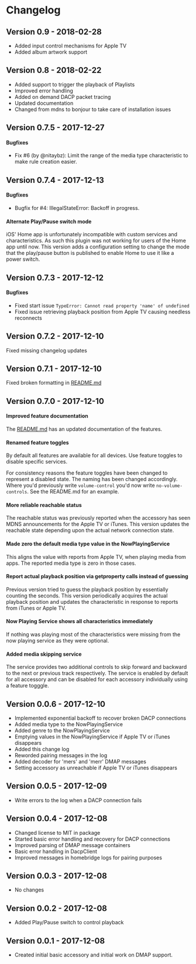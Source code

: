 # Changelog

## Version 0.9 - 2018-02-28

- Added input control mechanisms for Apple TV
- Added album artwork support

## Version 0.8 - 2018-02-22

- Added support to trigger the playback of Playlists
- Improved error handling
- Added on demand DACP packet tracing
- Updated documentation
- Changed from mdns to bonjour to take care of installation issues

## Version 0.7.5 - 2017-12-27

#### Bugfixes

- Fix #6 (by @nitaybz): Limit the range of the media type characteristic to make rule creation easier.

## Version 0.7.4 - 2017-12-13

#### Bugfixes

- Bugfix for #4: IllegalStateError: Backoff in progress.

#### Alternate Play/Pause switch mode

iOS' Home app is unfortunately incompatible with custom services and 
characteristics. As such this plugin was not working for users of the Home app until
now. This version adds a configuration setting to change the mode that the 
play/pause button is published to enable Home to use it like a power switch.

## Version 0.7.3 - 2017-12-12

#### Bugfixes

- Fixed start issue `TypeError: Cannot read property 'name' of undefined`
- Fixed issue retrieving playback position from Apple TV causing needless reconnects

## Version 0.7.2 - 2017-12-10

Fixed missing changelog updates

## Version 0.7.1 - 2017-12-10

Fixed broken formatting in [README.md](README.md)

## Version 0.7.0 - 2017-12-10

#### Improved feature documentation

The [README.md](README.md) has an updated documentation of the features.

#### Renamed feature toggles

By default all features are available for all devices. Use feature toggles to
disable specific services.

For consistency reasons the feature toggles have been changed to represent a
disabled state. The naming has been changed accordingly. Where you'd previously
write `volume-control` you'd now write `no-volume-controls`. See the README.md
for an example.

#### More reliable reachable status

The reachable status was previously reported when the accessory has seen
MDNS announcements for the Apple TV or iTunes. This version updates the
reachable state depending upon the actual network connection state.

#### Made zero the default media type value in the NowPlayingService

This aligns the value with reports from Apple TV, when playing media from apps.
The reported media type is zero in those cases.

#### Report actual playback position via getproperty calls instead of guessing

Previous version tried to guess the playback position by essentially counting
the seconds. This version periodically acquires the actual playback position and
updates the characteristic in response to reports from iTunes or Apple TV.

#### Now Playing Service shows all characteristics immediately

If nothing was playing most of the characteristics were missing from the now
playing service as they were optional.

#### Added media skipping service

The service provides two additional controls to skip forward and backward to
the next or previous track respectively. The service is enabled by default for
all accessory and can be disabled for each accessory individually using a
feature togggle.

## Version 0.0.6 - 2017-12-10

- Implemented exponential backoff to recover broken DACP connections
- Added media type to the NowPlayingService
- Added genre to the NowPlayingService
- Emptying values in the NowPlayingService if Apple TV or iTunes disappears
- Added this change log
- Reworded pairing messages in the log
- Added decoder for 'mers' and 'merr' DMAP messages
- Setting accessory as unreachable if Apple TV or iTunes disappears

## Version 0.0.5 - 2017-12-09

- Write errors to the log when a DACP connection fails

## Version 0.0.4 - 2017-12-08

- Changed license to MIT in package
- Started basic error handling and recovery for DACP connections
- Improved parsing of DMAP message containers
- Basic error handling in DacpClient
- Improved messages in homebridge logs for pairing purposes

## Version 0.0.3 - 2017-12-08

- No changes

## Version 0.0.2 - 2017-12-08

- Added Play/Pause switch to control playback

## Version 0.0.1 - 2017-12-08

- Created initial basic accessory and initial work on DMAP support.